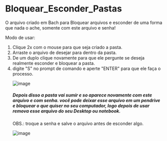 # Bloquear_Esconder_Pastas
 O arquivo criado em Bach para Bloquear arquivos e esconder de uma forma que nada o ache, somente com este arquivo e senha!
 
 Modo de usar:
 <ol><li> Clique 2x com o mouse para que seja criado a pasta.
 <li> Arraste o arquivo de desejar para dentro da pasta.
  <li> De um duplo clique novamente para que ele pergunte se deseja realmente esconder e bloquear a pasta.
   <li> digite "S" no prompt de comando e aperte "ENTER" para que ele faça o processo. </li> 
 
 ![image](https://user-images.githubusercontent.com/64553168/121258373-32000600-c885-11eb-8123-227528a313c7.png)
 
 <h5>Depois disso a pasta vai sumir e so aparece novamente com este arquivo e com senha. você pode deixar esse arquivo em um pendrive e bloquear o que quiser no seu computador, logo depois de usar remova esse arquivo do seu Desktop ou notebook.</h5>
 
 
 OBS.: troque a senha e salve o arquivo antes de esconder algo.

 ![image](https://user-images.githubusercontent.com/64553168/121257529-2f50e100-c884-11eb-96fc-758fea2fc32c.png)

